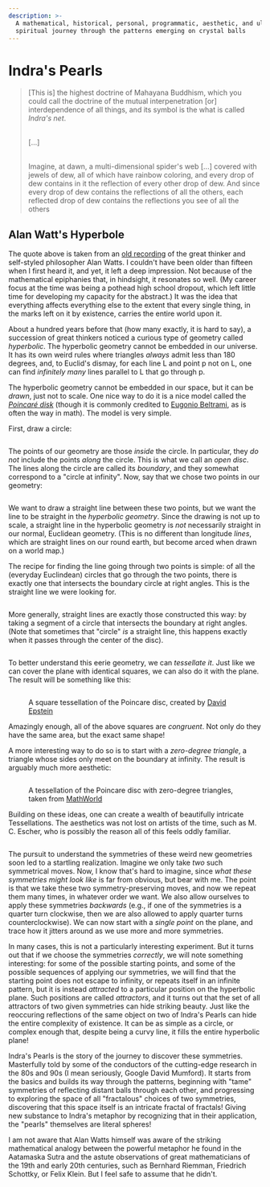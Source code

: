 ```yaml
---
description: >-
  A mathematical, historical, personal, programmatic, aesthetic, and ultimately
  spiritual journey through the patterns emerging on crystal balls
---
```


# Indra's Pearls



> \[This is] the highest> &#x20;doctrine of Mahayana Buddhism, which you could call the doctrine of the mutual> &#x20;interpenetration \[or] interdependence of all things, and> &#x20;its symbol is the what is called _Indra's> &#x20;net_.
>
> \
> \[...]
>
>> \
> Imagine, at dawn, a multi-dimensional> &#x20;spider's web \[...] covered with> &#x20;jewels of dew, all of which have rainbow> &#x20;coloring, and every drop of dew> &#x20;contains in it the reflection of every> &#x20;other drop of dew. And since every drop> &#x20;of dew contains the reflections of all> &#x20;the others,> &#x20;each reflected drop of dew contains the> &#x20;reflections you see of all the others
>
>>

## Alan Watt's Hyperbole

The quote above is taken from an [old recording](https://www.youtube.com/watch?v=DoVPZjfcHFQ) of the great thinker and self-styled philosopher Alan Watts. I couldn't have been older than fifteen when I first heard it, and yet, it left a deep impression. Not because of the mathematical epiphanies that, in hindsight, it resonates so well. (My career focus at the time was being a pothead high school dropout, which left little time for developing my capacity for the abstract.) It was the idea that everything affects everything else to the extent that every single thing, in the marks left on it by existence, carries the entire world upon it.

About a hundred years before that (how many exactly, it is hard to say), a succession of great thinkers noticed a curious type of geometry called _hyperbolic_. The hyperbolic geometry cannot be embedded in our universe. It has its own weird rules where triangles _always_ admit less than 180 degrees, and, to Euclid's dismay, for each line L and point p not on L, one can find _infinitely many_ lines parallel to L that go through p.

The hyperbolic geometry cannot be embedded in our space, but it can be _drawn_, just not to scale. One nice way to do it is a nice model called the [_Poincaré disk_](https://en.wikipedia.org/wiki/Poincar%C3%A9_disk_model) (though it is commonly credited to [Eugonio Beltrami](https://en.wikipedia.org/wiki/Eugenio_Beltrami), as is often the way in math). The model is very simple.

First, draw a circle:

<figure><img src="../.gitbook/assets/image (7).png" alt=""><figcaption></figcaption></figure>

The points of our geometry are those _inside_ the circle. In particular, they _do not_ include the points _along_ the circle. This is what we call an _open disc_. The lines along the circle are called its _boundary_, and they somewhat correspond to a "circle at infinity". Now, say that we chose two points in our geometry:

<figure><img src="../.gitbook/assets/image (8).png" alt=""><figcaption></figcaption></figure>

We want to draw a straight line between these two points, but we want the line to be straight in the _hyperbolic geometry_. Since the drawing is not up to scale, a straight line in the hyperbolic geometry is _not_ necessarily straight in our normal, Euclidean geometry. (This is no different than longitude _lines_, which are straight lines on our round earth, but become arced when drawn on a world map.)

The recipe for finding the line going through two points is simple: of all the (everyday Euclindean) circles that go through the two points, there is exactly one that intersects the boundary circle at right angles. This is the straight line we were looking for.

<figure><img src="../.gitbook/assets/image (9).png" alt=""><figcaption></figcaption></figure>

More generally, straight lines are exactly those constructed this way: by taking a segment of a circle that intersects the boundary at right angles. (Note that sometimes that "circle" _is_ a straight line, this happens exactly when it passes through the center of the disc).

<figure><img src="../.gitbook/assets/image (10).png" alt=""><figcaption></figcaption></figure>

To better understand this eerie geometry, we can _tessellate it_. Just like we can cover the plane with identical squares, we can also do it with the plane. The result will be something like this:

<figure><img src="../.gitbook/assets/image (11).png" alt=""><figcaption><p>A square tessellation of the Poincare disc, created by <a href="https://www.researchgate.net/publication/353970526_Limitations_on_Realistic_Hyperbolic_Graph_Drawing">David Epstein</a></p></figcaption></figure>

Amazingly enough, all of the above squares are _congruent_. Not only do they have the same area, but the exact same shape!

A more interesting way to do so is to start with a _zero-degree triangle_, a triangle whose sides only meet on the boundary at infinity. The result is arguably much more aesthetic:

<figure><img src="../.gitbook/assets/image (14).png" alt=""><figcaption><p>A tessellation of the Poincare disc with zero-degree triangles, taken from <a href="https://mathworld.wolfram.com/PoincareHyperbolicDisk.html">MathWorld</a></p></figcaption></figure>

Building on these ideas, one can create a wealth of beautifully intricate Tessellations. The aesthetics was not lost on artists of the time, such as M. C. Escher, who is possibly the reason all of this feels oddly familiar.



<p align="center"><img src="../.gitbook/assets/image (16).png" alt=""><img src="../.gitbook/assets/image (17).png" alt=""></p>

The pursuit to understand the symmetries of these weird new geometries soon led to a startling realization. Imagine we only take _two_ such symmetrical moves. Now, I know that's hard to imagine, since _what these symmetries might look like_ is far from obvious, but bear with me. The point is that we take these two symmetry-preserving moves, and now we repeat them many times, in whatever order we want. We also allow ourselves to apply these symmetries _backwards_ (e.g., if one of the symmetries is a quarter turn clockwise, then we are also allowed to apply quarter turns counterclockwise). We can now start with a _single point_ on the plane, and trace how it jitters around as we use more and more symmetries.

In many cases, this is not a particularly interesting experiment. But it turns out that if we choose the symmetries _correctly_, we will note something interesting: for some of the possible starting points, and some of the possible sequences of applying our symmetries, we will find that the starting point does not escape to infinity, or repeats itself in an infinite pattern, but it is instead _attracted_ to a particular position on the hyperbolic plane. Such positions are called _attractors_, and it turns out that the set of all attractors of two given symmetries can hide striking beauty. Just like the reoccuring reflections of the same object on two of Indra's Pearls can hide the entire complexity of existence. It can be as simple as a circle, or complex enough that, despite being a curvy line, it fills the entire hyperbolic plane!

Indra's Pearls is the story of the journey to discover these symmetries. Masterfully told by some of the conductors of the cutting-edge research in the 80s and 90s (I mean seriously, Google David Mumford). It starts from the basics and builds its way through the patterns, beginning with "tame" symmetries of reflecting distant balls through each other, and progressing to exploring the space of all "fractalous" choices of two symmetries, discovering that this space itself is an intricate fractal of fractals! Giving new substance to Indra's metaphor by recognizing that in their application, the "pearls" themselves are literal spheres!

I am not aware that Alan Watts himself was aware of the striking mathematical analogy between the powerful metaphor he found in the Aatamaska Sutra and the astute observations of great mathematicians of the 19th and early 20th centuries, such as Bernhard Riemman, Friedrich Schottky, or Felix Klein. But I feel safe to assume that he didn't.&#x20;
